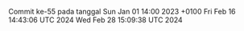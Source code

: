 Commit ke-55 pada tanggal Sun Jan 01 14:00 2023 +0100
Fri Feb 16 14:43:06 UTC 2024
Wed Feb 28 15:09:38 UTC 2024
